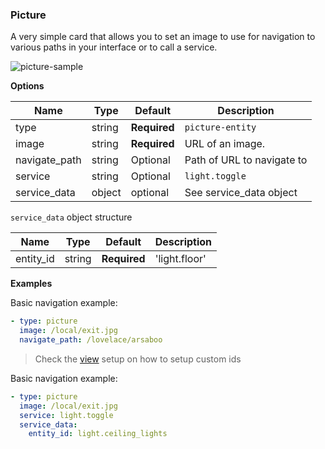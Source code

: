 ### Picture

A very simple card that allows you to set an image to use for navigation to various paths in your interface or to call a service.

![picture-sample](https://user-images.githubusercontent.com/1444314/42169623-44e76f06-7de2-11e8-96ca-9cbefca25df8.png)

**Options**

| Name | Type | Default | Description
| ---- | ---- | ------- | -----------
| type | string | **Required** | `picture-entity`
| image | string | **Required**| URL of an image.
| navigate_path | string | Optional | Path of URL to navigate to
| service | string | Optional | `light.toggle`
| service_data | object | optional | See service_data object

`service_data` object structure

| Name | Type | Default | Description
| ---- | ---- | ------- | -----------
| entity_id | string | **Required** | 'light.floor'


**Examples**

Basic navigation example:

```yaml
- type: picture
  image: /local/exit.jpg
  navigate_path: /lovelace/arsaboo
```

> Check the [view](Readme.md#views) setup on how to setup custom ids

Basic navigation example:

```yaml
- type: picture
  image: /local/exit.jpg
  service: light.toggle
  service_data:
    entity_id: light.ceiling_lights
```
